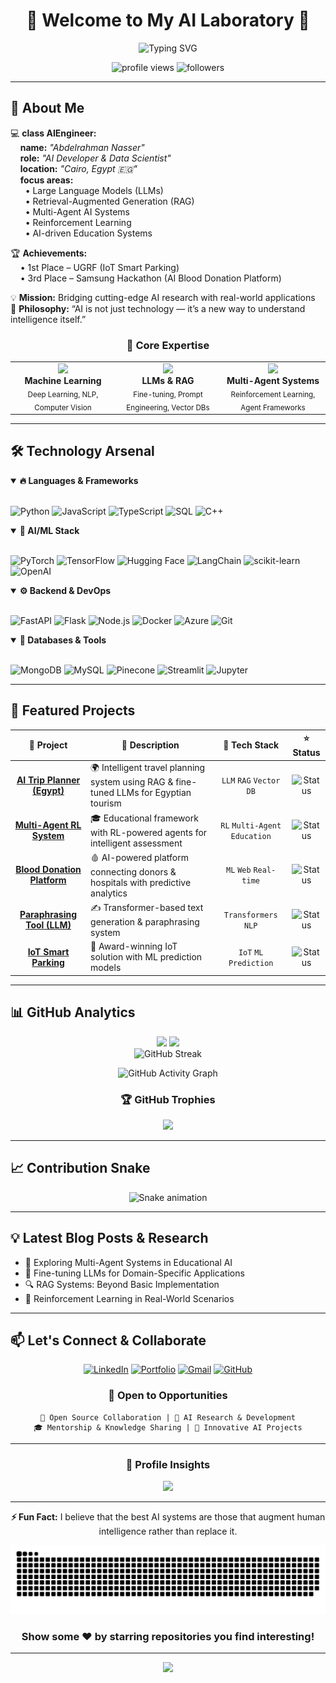<div align="center">

# 🌟 Welcome to My AI Laboratory 🌟

<img src="https://readme-typing-svg.herokuapp.com?font=Fira+Code&size=32&duration=2800&pause=2000&color=00D9FF&center=true&vCenter=true&width=600&lines=Hi%2C+I'm+Abdelrahman+Nasser+%F0%9F%91%8B;AI+Developer+%26+Data+Scientist;LLM+%7C+RAG+%7C+Multi-Agent+Systems;Building+the+Future+with+AI+%F0%9F%9A%80" alt="Typing SVG" />

<p align="center">
  <img src="https://komarev.com/ghpvc/?username=Abdelrahmannasser139&label=Profile%20views&color=0e75b6&style=flat" alt="profile views" />
  <img src="https://img.shields.io/github/followers/Abdelrahmannasser139?label=Followers&style=social" alt="followers" />
</p>

</div>

---

## 🚀 About Me

💻 **class AIEngineer:**  
&nbsp;&nbsp;&nbsp;&nbsp;**name:** _"Abdelrahman Nasser"_  
&nbsp;&nbsp;&nbsp;&nbsp;**role:** _"AI Developer & Data Scientist"_  
&nbsp;&nbsp;&nbsp;&nbsp;**location:** _"Cairo, Egypt 🇪🇬"_  
&nbsp;&nbsp;&nbsp;&nbsp;**focus areas:**  
&nbsp;&nbsp;&nbsp;&nbsp;&nbsp;&nbsp;• Large Language Models (LLMs)  
&nbsp;&nbsp;&nbsp;&nbsp;&nbsp;&nbsp;• Retrieval-Augmented Generation (RAG)  
&nbsp;&nbsp;&nbsp;&nbsp;&nbsp;&nbsp;• Multi-Agent AI Systems  
&nbsp;&nbsp;&nbsp;&nbsp;&nbsp;&nbsp;• Reinforcement Learning  
&nbsp;&nbsp;&nbsp;&nbsp;&nbsp;&nbsp;• AI-driven Education Systems  

🏆 **Achievements:**  
&nbsp;&nbsp;&nbsp;&nbsp;• 1st Place – UGRF (IoT Smart Parking)  
&nbsp;&nbsp;&nbsp;&nbsp;• 3rd Place – Samsung Hackathon (AI Blood Donation Platform)  

💡 **Mission:** Bridging cutting-edge AI research with real-world applications  
🧠 **Philosophy:** “AI is not just technology — it’s a new way to understand intelligence itself.”

<div align="center">

### 🎯 Core Expertise

<table>
<tr>
<td align="center" width="33%">
<img src="https://img.icons8.com/fluency/96/000000/brain.png" width="50"/>
<br><b>Machine Learning</b>
<br><sub>Deep Learning, NLP, Computer Vision</sub>
</td>
<td align="center" width="33%">
<img src="https://img.icons8.com/fluency/96/000000/chatbot.png" width="50"/>
<br><b>LLMs & RAG</b>
<br><sub>Fine-tuning, Prompt Engineering, Vector DBs</sub>
</td>
<td align="center" width="33%">
<img src="https://img.icons8.com/fluency/96/000000/artificial-intelligence.png" width="50"/>
<br><b>Multi-Agent Systems</b>
<br><sub>Reinforcement Learning, Agent Frameworks</sub>
</td>
</tr>
</table>

</div>

---

## 🛠️ Technology Arsenal

<details open>
<summary><b>🔥 Languages & Frameworks</b></summary>
<br>

![Python](https://img.shields.io/badge/Python-3776AB?style=for-the-badge&logo=python&logoColor=white)
![JavaScript](https://img.shields.io/badge/JavaScript-F7DF1E?style=for-the-badge&logo=javascript&logoColor=black)
![TypeScript](https://img.shields.io/badge/TypeScript-007ACC?style=for-the-badge&logo=typescript&logoColor=white)
![SQL](https://img.shields.io/badge/SQL-4479A1?style=for-the-badge&logo=postgresql&logoColor=white)
![C++](https://img.shields.io/badge/C++-00599C?style=for-the-badge&logo=cplusplus&logoColor=white)

</details>

<details open>
<summary><b>🤖 AI/ML Stack</b></summary>
<br>

![PyTorch](https://img.shields.io/badge/PyTorch-EE4C2C?style=for-the-badge&logo=pytorch&logoColor=white)
![TensorFlow](https://img.shields.io/badge/TensorFlow-FF6F00?style=for-the-badge&logo=tensorflow&logoColor=white)
![Hugging Face](https://img.shields.io/badge/🤗_Transformers-FFD21E?style=for-the-badge)
![LangChain](https://img.shields.io/badge/🦜_LangChain-121212?style=for-the-badge)
![scikit-learn](https://img.shields.io/badge/scikit--learn-F7931E?style=for-the-badge&logo=scikit-learn&logoColor=white)
![OpenAI](https://img.shields.io/badge/OpenAI-412991?style=for-the-badge&logo=openai&logoColor=white)

</details>

<details open>
<summary><b>⚙️ Backend & DevOps</b></summary>
<br>

![FastAPI](https://img.shields.io/badge/FastAPI-009688?style=for-the-badge&logo=fastapi&logoColor=white)
![Flask](https://img.shields.io/badge/Flask-000000?style=for-the-badge&logo=flask&logoColor=white)
![Node.js](https://img.shields.io/badge/Node.js-339933?style=for-the-badge&logo=node.js&logoColor=white)
![Docker](https://img.shields.io/badge/Docker-2496ED?style=for-the-badge&logo=docker&logoColor=white)
![Azure](https://img.shields.io/badge/Azure-0078D4?style=for-the-badge&logo=microsoftazure&logoColor=white)
![Git](https://img.shields.io/badge/Git-F05032?style=for-the-badge&logo=git&logoColor=white)

</details>

<details open>
<summary><b>💾 Databases & Tools</b></summary>
<br>

![MongoDB](https://img.shields.io/badge/MongoDB-47A248?style=for-the-badge&logo=mongodb&logoColor=white)
![MySQL](https://img.shields.io/badge/MySQL-4479A1?style=for-the-badge&logo=mysql&logoColor=white)
![Pinecone](https://img.shields.io/badge/Pinecone-000000?style=for-the-badge)
![Streamlit](https://img.shields.io/badge/Streamlit-FF4B4B?style=for-the-badge&logo=streamlit&logoColor=white)
![Jupyter](https://img.shields.io/badge/Jupyter-F37626?style=for-the-badge&logo=jupyter&logoColor=white)

</details>

---

## 🎨 Featured Projects

<div align="center">

| 🚀 Project | 📝 Description | 🔧 Tech Stack | ⭐ Status |
|:----------:|----------------|:-------------:|:---------:|
| **[AI Trip Planner (Egypt)](https://github.com/Abdelrahmannasser139/AI-Trip-Planner)** | 🌍 Intelligent travel planning system using RAG & fine-tuned LLMs for Egyptian tourism | `LLM` `RAG` `Vector DB` | ![Status](https://img.shields.io/badge/Active-success) |
| **[Multi-Agent RL System](https://github.com/Abdelrahmannasser139/Multi-Agent-RL-Educational-System)** | 🎓 Educational framework with RL-powered agents for intelligent assessment | `RL` `Multi-Agent` `Education` | ![Status](https://img.shields.io/badge/Active-success) |
| **[Blood Donation Platform](https://github.com/Abdelrahmannasser139/Blood-Donation-Platform)** | 🩸 AI-powered platform connecting donors & hospitals with predictive analytics | `ML` `Web` `Real-time` | ![Status](https://img.shields.io/badge/Completed-blue) |
| **[Paraphrasing Tool (LLM)](https://github.com/Abdelrahmannasser139/Paraphrasing_Tool_LLM)** | ✍️ Transformer-based text generation & paraphrasing system | `Transformers` `NLP` | ![Status](https://img.shields.io/badge/Active-success) |
| **[IoT Smart Parking](https://github.com/Abdelrahmannasser139/Smart-Parking-System)** | 🚗 Award-winning IoT solution with ML prediction models | `IoT` `ML` `Prediction` | ![Status](https://img.shields.io/badge/Awarded-yellow) |

</div>

---

## 📊 GitHub Analytics

<div align="center">

<img height="180em" src="https://github-readme-stats.vercel.app/api?username=Abdelrahmannasser139&show_icons=true&theme=radical&include_all_commits=true&count_private=true&hide_border=true&bg_color=0D1117&title_color=00D9FF&icon_color=00D9FF&text_color=FFFFFF"/>
<img height="180em" src="https://github-readme-stats.vercel.app/api/top-langs/?username=Abdelrahmannasser139&layout=compact&theme=radical&hide_border=true&bg_color=0D1117&title_color=00D9FF&text_color=FFFFFF"/>

</div>

<div align="center">

<img src="https://github-readme-streak-stats.herokuapp.com/?user=Abdelrahmannasser139&theme=radical&hide_border=true&background=0D1117&stroke=00D9FF&ring=00D9FF&fire=FF6B35&currStreakLabel=00D9FF" alt="GitHub Streak"/>

</div>

<div align="center">

![GitHub Activity Graph](https://github-readme-activity-graph.vercel.app/graph?username=Abdelrahmannasser139&theme=react-dark&hide_border=true&area=true&bg_color=0D1117&color=00D9FF&line=00D9FF&point=FFFFFF)

</div>

<div align="center">

### 🏆 GitHub Trophies

![](https://github-profile-trophy.vercel.app/?username=Abdelrahmannasser139&theme=radical&no-frame=true&no-bg=true&margin-w=4&row=2&column=4)

</div>

---

## 📈 Contribution Snake

<div align="center">

![Snake animation](https://raw.githubusercontent.com/Abdelrahmannasser139/Abdelrahmannasser139/output/github-contribution-grid-snake-dark.svg)

</div>

---

## 💡 Latest Blog Posts & Research

<!-- BLOG-POST-LIST:START -->
- 🧠 Exploring Multi-Agent Systems in Educational AI
- 🤖 Fine-tuning LLMs for Domain-Specific Applications
- 🔍 RAG Systems: Beyond Basic Implementation
- 🎯 Reinforcement Learning in Real-World Scenarios
<!-- BLOG-POST-LIST:END -->

---

## 📫 Let's Connect & Collaborate

<div align="center">

[![LinkedIn](https://img.shields.io/badge/LinkedIn-0077B5?style=for-the-badge&logo=linkedin&logoColor=white)](https://www.linkedin.com/in/abdelrahman-nasser139)
[![Portfolio](https://img.shields.io/badge/Portfolio-FF5722?style=for-the-badge&logo=google-chrome&logoColor=white)](https://abdelrahmannasser139.github.io/portfolio/)
[![Gmail](https://img.shields.io/badge/Gmail-D14836?style=for-the-badge&logo=gmail&logoColor=white)](mailto:abdelrahmannasser139@gmail.com)
[![GitHub](https://img.shields.io/badge/GitHub-100000?style=for-the-badge&logo=github&logoColor=white)](https://github.com/Abdelrahmannasser139)

</div>

<div align="center">

### 💬 Open to Opportunities

```
🤝 Open Source Collaboration | 💼 AI Research & Development
🎓 Mentorship & Knowledge Sharing | 🚀 Innovative AI Projects
```

</div>

---

<div align="center">

### 🌟 Profile Insights

![](https://hit.yhype.me/github/profile?user_id=Abdelrahmannasser139)

</div>

---

<div align="center">

**⚡ Fun Fact:** I believe that the best AI systems are those that augment human intelligence rather than replace it.

<img src="https://raw.githubusercontent.com/Platane/snk/output/github-contribution-grid-snake-dark.svg" alt="Snake animation" />

### Show some ❤️ by starring repositories you find interesting!

</div>

---

<div align="center">
  <img src="https://capsule-render.vercel.app/api?type=waving&color=gradient&customColorList=6,11,20&height=100&section=footer&animation=twinkling"/>
</div>
